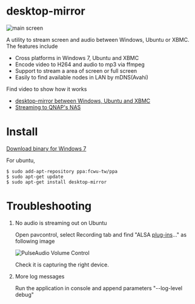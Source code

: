 desktop-mirror
====

![main screen](https://raw.github.com/fcwu/desktop-mirror/master/screenshots/main.png)

A utility to stream screen and audio between Windows, Ubuntu or XBMC. The features include

* Cross platforms in Windows 7, Ubuntu and XBMC
* Encode video to H264 and audio to mp3 via ffmpeg
* Support to stream a area of screen or full screen
* Easily to find available nodes in LAN by mDNS(Avahi)

Find video to show how it works

* [desktop-mirror between Windows, Ubuntu and XBMC](http://youtu.be/9ruu2L2MrSU)
* [Streaming to QNAP's NAS](http://youtu.be/_ODvcmgMZyo)

Install
====

[Download binary for Windows 7](https://dl.dropboxusercontent.com/u/23905041/qnap/desktop-mirror.exe)

For ubuntu,

```
$ sudo add-apt-repository ppa:fcwu-tw/ppa
$ sudo apt-get update
$ sudo apt-get install desktop-mirror
```

Troubleshooting
====

1. No audio is streaming out on Ubuntu

    Open pavcontrol, select Recording tab and find "ALSA [plug-ins](avconv)..." as following image

    ![PulseAudio Volume Control](https://raw.github.com/fcwu/desktop-mirror/master/screenshots/pavcontrol.png)

    Check it is capturing the right device.

2. More log messages

    Run the application in console and append parameters "--log-level debug"
